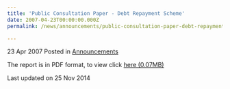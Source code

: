```yaml
---
title: 'Public Consultation Paper - Debt Repayment Scheme'
date: 2007-04-23T00:00:00.000Z
permalink: /news/announcements/public-consultation-paper-debt-repayment-scheme

---
```



23 Apr 2007 Posted in [Announcements](/news/announcements) 


The report is in PDF format, to view click [here (0.07MB)](/files/news/announcements/2007/12/linkclickf932.pdf)

<p class="right-side-updated">Last updated on 25 Nov 2014</p> 
